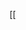 [[<!DOCTYPE html>
<html lang="fr">
<head>
  <meta charset="UTF-8">
  <meta name="viewport" content="width=device-width, initial-scale=1.0">
  <title>To-Do List Premium | Somalie</tihttps://github.com/qorsheshaqo/QORSHESHAQO.git
  <link rel="stylesheet" href="https://cdnjs.cloudflare.com/ajax/libs/font-awesome/6.4.0/css/all.min.css">
  <style>
    :root {
      --somali-blue: #4189DD;
      --somali-blue-dark: #2A5A9A;
      --white: #FFFFFF;
      --light-gray: #F5F7FA;
      --dark-gray: #2C3E50;
      --black: #1A1A1A;
      --red: #E74C3C;
      --orange: #F39C12;
      --green: #2ECC71;
    }

    * {
      margin: 0;
      padding: 0;
      box-sizing: border-box;
    }

    body {
      font-family: 'Segoe UI', Tahoma, Geneva, Verdana, sans-serif;
      background-color: var(--light-gray);
      color: var(--black);
      min-height: 100vh;
      position: relative;
      overflow-x: hidden;
    }

    .somali-flag-bg {
      position: fixed;
      top: 0;
      left: 0;
      width: 100%;
      height: 100%;
      background-color: var(--somali-blue);
      z-index: -1;
    }

    .app-container {
      max-width: 1200px;
      margin: 0 auto;
      padding: 30px;
      background-color: rgba(255, 255, 255, 0.95);
      border-radius: 15px;
      box-shadow: 0 10px 30px rgba(0, 0, 0, 0.1);
      backdrop-filter: blur(5px);
      margin-top: 30px;
      margin-bottom: 30px;
    }

    /* Add all other CSS styles from the original here */
    /* ... */

    /* Corrected floating icon style */
    .floating-icon {
      position: fixed;
      width: 60px;
      opacity: 0.1;
      animation: float 8s ease-in-out infinite;
      z-index: -1;
    }

    @keyframes float {
      0%, 100% { transform: translateY(0) rotate(0deg); }
      50% { transform: translateY(-30px) rotate(5deg); }
    }
  </style>
</head>
<body>
  <div class="somali-flag-bg">
    <!-- Corrected SVG icons -->
    <svg class="floating-icon" style="top:15%; left:5%" xmlns="http://www.w3.org/2000/svg" viewBox="0 0 100 100">
      <path d="M50,10 L70,30 L70,60 L60,60 L60,90 L40,90 L40,60 L30,60 L30,30 Z" fill="white"/>
      <path d="M50,5 L55,10 L45,10 Z" fill="white"/>
    </svg>
    
    <svg class="floating-icon" style="top:75%; left:85%" xmlns="http://www.w3.org/2000/svg" viewBox="0 0 100 100">
      <circle cx="50" cy="50" r="40" fill="none" stroke="white" stroke-width="2"/>
      <path d="M50,10 A40,40 0 0,1 50,90" fill="none" stroke="white" stroke-width="2"/>
    </svg>
  </div>

  <button id="dark-mode-toggle">
    <i class="fas fa-moon"></i>
  </button>

  <div class="app-container">
    <header>
      <h1><i class="fas fa-tasks"></i> To-Do List Premium</h1>
      <p>Organisez votre journée avec style 🇸🇴</p>
    </header>

    <!-- Rest of your HTML content -->
    <!-- ... -->

  </div>

  <script>
    // Your JavaScript code here
    document.addEventListener('DOMContentLoaded', function() {
      // All your existing JavaScript
      // ...
    });
  </script>
</body>
</html>
](https://github.com/qorsheshaqo/QORSHESHAQO.git)](https://github.com/qorsheshaqo/QORSHESHAQO.git)
